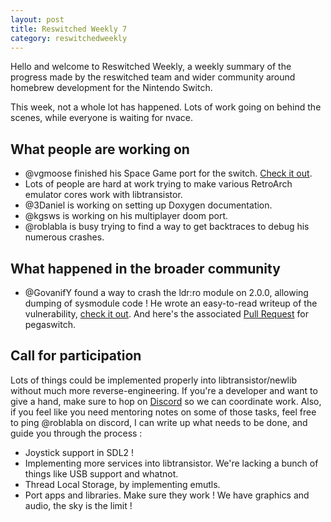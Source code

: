 ```yaml
---
layout: post
title: Reswitched Weekly 7
category: reswitchedweekly
---
```


Hello and welcome to Reswitched Weekly, a weekly summary of the progress
made by the reswitched team and wider community around homebrew development for
the Nintendo Switch.

This week, not a whole lot has happened. Lots of work going on behind the
scenes, while everyone is waiting for nvace.

## What people are working on

- @vgmoose finished his Space Game port for the switch.
  [Check it out](https://github.com/vgmoose/spacenx).
- Lots of people are hard at work trying to make various RetroArch emulator
  cores work with libtransistor.
- @3Daniel is working on setting up Doxygen documentation.
- @kgsws is working on his multiplayer doom port.
- @roblabla is busy trying to find a way to get backtraces to debug his numerous
  crashes.

## What happened in the broader community

- @GovanifY found a way to crash the ldr:ro module on 2.0.0, allowing dumping of
  sysmodule code ! He wrote an easy-to-read writeup of the vulnerability,
  [check it out](https://govanify.com/post/switch-interlude/). And here's the
  associated [Pull Request](https://github.com/reswitched/pegaswitch/pull/81)
  for pegaswitch.

## Call for participation

Lots of things could be implemented properly into libtransistor/newlib without
much more reverse-engineering. If you're a developer and want to give a hand,
make sure to hop on [Discord](https://discordapp.com/invite/DThbZ7z) so we can
coordinate work. Also, if you feel like you need mentoring notes on some of
those tasks, feel free to ping @roblabla on discord, I can write up what
needs to be done, and guide you through the process :

- Joystick support in SDL2 !
- Implementing more services into libtransistor. We're lacking a bunch of things
  like USB support and whatnot.
- Thread Local Storage, by implementing emutls.
- Port apps and libraries. Make sure they work ! We have graphics and audio, the
  sky is the limit !
